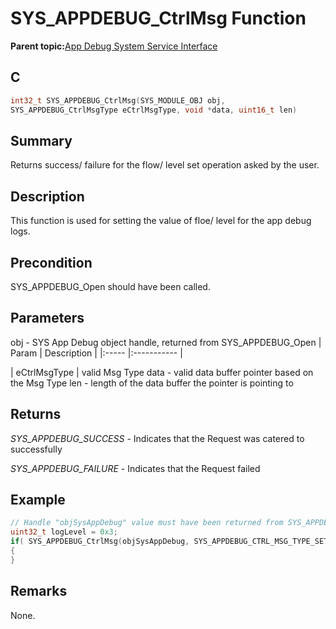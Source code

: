 # SYS\_APPDEBUG\_CtrlMsg Function

**Parent topic:**[App Debug System Service Interface](GUID-578A7A2F-0FFE-463F-A241-3190441F74E0.md)

## C

```c
int32_t SYS_APPDEBUG_CtrlMsg(SYS_MODULE_OBJ obj,
SYS_APPDEBUG_CtrlMsgType eCtrlMsgType, void *data, uint16_t len)
```

## Summary

Returns success/ failure for the flow/ level set operation asked by the user.

## Description

This function is used for setting the value of floe/ level for the app debug logs.

## Precondition

SYS\_APPDEBUG\_Open should have been called.

## Parameters

obj - SYS App Debug object handle, returned from SYS\_APPDEBUG\_Open \| Param \| Description \| \|:----- \|:----------- \|

\| eCtrlMsgType \| valid Msg Type data - valid data buffer pointer based on the Msg Type len - length of the data buffer the pointer is pointing to

## Returns

*SYS\_APPDEBUG\_SUCCESS* - Indicates that the Request was catered to successfully

*SYS\_APPDEBUG\_FAILURE* - Indicates that the Request failed

## Example

```c
// Handle "objSysAppDebug" value must have been returned from SYS_APPDEBUG_Open.
uint32_t logLevel = 0x3;
if( SYS_APPDEBUG_CtrlMsg(objSysAppDebug, SYS_APPDEBUG_CTRL_MSG_TYPE_SET_LEVEL, &logLevel, 4) == SYS_APPDEBUG_SUCCESS)
{
}
```

## Remarks

None.

```

```

